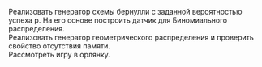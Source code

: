 Реализовать генератор схемы бернулли с заданной вероятностью успеха p. На его основе построить датчик для Биномиального распределения.  
Реализовать генератор геометрического распределения и проверить свойство отсутствия памяти.  
Рассмотреть игру в орлянку.

